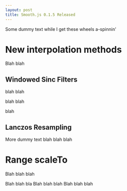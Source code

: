 ```yaml
---
layout: post
title: Smooth.js 0.1.5 Released
---
```


Some dummy text while I get these wheels a-spinnin'

# New interpolation methods

Blah blah

## Windowed Sinc Filters

blah blah

blah blah

blah

## Lanczos Resampling

More dummy text blah blah blah

# Range scaleTo

Blah blah blah 

Blah blah bla Blah blah blah Blah blah blah

